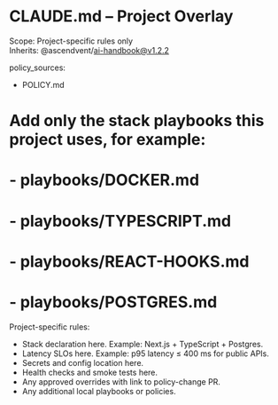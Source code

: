 # CLAUDE.md – Project Overlay

Scope: Project-specific rules only  
Inherits: @ascendvent/ai-handbook@v1.2.2

policy_sources:
  - POLICY.md
  # Add only the stack playbooks this project uses, for example:
  # - playbooks/DOCKER.md
  # - playbooks/TYPESCRIPT.md
  # - playbooks/REACT-HOOKS.md
  # - playbooks/POSTGRES.md

Project-specific rules:
- Stack declaration here. Example: Next.js + TypeScript + Postgres.
- Latency SLOs here. Example: p95 latency ≤ 400 ms for public APIs.
- Secrets and config location here.
- Health checks and smoke tests here.
- Any approved overrides with link to policy-change PR.
- Any additional local playbooks or policies.

